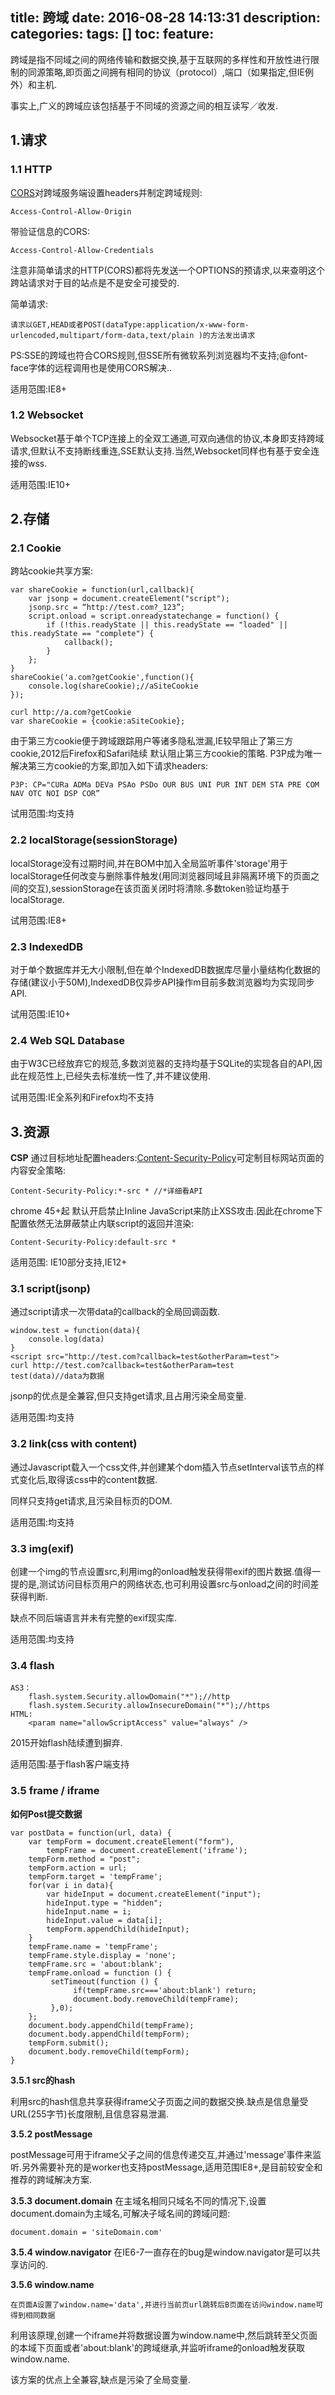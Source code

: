 title: 跨域
date: 2016-08-28 14:13:31
description: 
categories: 
tags: [] 
toc: 
feature:
---
跨域是指不同域之间的网络传输和数据交换,基于互联网的多样性和开放性进行限制的同源策略,即页面之间拥有相同的协议（protocol）,端口（如果指定,但IE例外）和主机.

事实上,广义的跨域应该包括基于不同域的资源之间的相互读写／收发.

## 1.请求
### 1.1 HTTP
[CORS](https://developer.mozilla.org/zh-CN/docs/Web/HTTP/Access_control_CORS)对跨域服务端设置headers并制定跨域规则:
```
Access-Control-Allow-Origin
```
带验证信息的CORS:
```
Access-Control-Allow-Credentials
```
注意非简单请求的HTTP(CORS)都将先发送一个OPTIONS的预请求,以来查明这个跨站请求对于目的站点是不是安全可接受的.

简单请求:
```
请求以GET,HEAD或者POST(dataType:application/x-www-form-urlencoded,multipart/form-data,text/plain )的方法发出请求
```
PS:SSE的跨域也符合CORS规则,但SSE所有微软系列浏览器均不支持;@font-face字体的远程调用也是使用CORS解决..

适用范围:IE8+

### 1.2 Websocket
Websocket基于单个TCP连接上的全双工通道,可双向通信的协议,本身即支持跨域请求,但默认不支持断线重连,SSE默认支持.当然,Websocket同样也有基于安全连接的wss.

适用范围:IE10+

## 2.存储
### 2.1 Cookie
跨站cookie共享方案:
```
var shareCookie = function(url,callback){
    var jsonp = document.createElement("script");
    jsonp.src = “http://test.com?_123”;
    script.onload = script.onreadystatechange = function() {
        if (!this.readyState || this.readyState == "loaded" || this.readyState == "complete") {
            callback();
        }
    };
}
shareCookie('a.com?getCookie',function(){
    console.log(shareCookie);//aSiteCookie
});

curl http://a.com?getCookie
var shareCookie = {cookie:aSiteCookie};
```
由于第三方cookie便于跨域跟踪用户等诸多隐私泄漏,IE较早阻止了第三方cookie,2012后Firefox和Safari陆续 默认阻止第三方cookie的策略.
P3P成为唯一解决第三方cookie的方案,即加入如下请求headers:
```
P3P: CP="CURa ADMa DEVa PSAo PSDo OUR BUS UNI PUR INT DEM STA PRE COM NAV OTC NOI DSP COR”
```

试用范围:均支持

### 2.2 localStorage(sessionStorage)
localStorage没有过期时间,并在BOM中加入全局监听事件'storage'用于localStorage任何改变与删除事件触发(用同浏览器同域且非隔离环境下的页面之间的交互),sessionStorage在该页面关闭时将清除.多数token验证均基于localStorage.

试用范围:IE8+

### 2.3 IndexedDB
对于单个数据库并无大小限制,但在单个IndexedDB数据库尽量小量结构化数据的存储(建议小于50M),IndexedDB仅异步API操作m目前多数浏览器均为实现同步API.

试用范围:IE10+
### 2.4 Web SQL Database
由于W3C已经放弃它的规范,多数浏览器的支持均基于SQLite的实现各自的API,因此在规范性上,已经失去标准统一性了,并不建议使用.

试用范围:IE全系列和Firefox均不支持

## 3.资源

**CSP**
通过目标地址配置headers:[Content-Security-Policy](https://developer.mozilla.org/zh-CN/docs/Web/Security/CSP/CSP_policy_directives)可定制目标网站页面的内容安全策略:
```
Content-Security-Policy:*-src * //*详细看API
```
chrome 45+起 默认开启禁止Inline JavaScript来防止XSS攻击.因此在chrome下配置依然无法屏蔽禁止内联script的返回并渲染:
```
Content-Security-Policy:default-src *
```
适用范围: IE10部分支持,IE12+
### 3.1 script(jsonp)
通过script请求一次带data的callback的全局回调函数.
```
window.test = function(data){
    console.log(data)
}
<script src="http://test.com?callback=test&otherParam=test">
curl http://test.com?callback=test&otherParam=test
test(data)//data为数据
```
jsonp的优点是全兼容,但只支持get请求,且占用污染全局变量.

适用范围:均支持
### 3.2 link(css with content)
通过Javascript载入一个css文件,并创建某个dom插入节点setInterval该节点的样式变化后,取得该css中的content数据.

同样只支持get请求,且污染目标页的DOM.

适用范围:均支持
### 3.3 img(exif)
创建一个img的节点设置src,利用img的onload触发获得带exif的图片数据.值得一提的是,测试访问目标页用户的网络状态,也可利用设置src与onload之间的时间差获得判断.

缺点不同后端语言并未有完整的exif现实库.

适用范围:均支持
### 3.4 flash
```
AS3：
    flash.system.Security.allowDomain("*");//http
    flash.system.Security.allowInsecureDomain("*");//https
HTML:
    <param name="allowScriptAccess" value="always" />
```
2015开始flash陆续遭到摒弃.

适用范围:基于flash客户端支持

### 3.5 frame / iframe

**如何Post提交数据**
```
var postData = function(url, data) {
    var tempForm = document.createElement("form"),
        tempFrame = document.createElement('iframe');
    tempForm.method = "post";
    tempForm.action = url;
    tempForm.target = 'tempFrame';
    for(var i in data){
        var hideInput = document.createElement("input");
        hideInput.type = "hidden";
        hideInput.name = i;
        hideInput.value = data[i];
        tempForm.appendChild(hideInput);
    }
    tempFrame.name = 'tempFrame';
    tempFrame.style.display = 'none';
    tempFrame.src = 'about:blank';
    tempFrame.onload = function () {
         setTimeout(function () {
              if(tempFrame.src==='about:blank') return;
              document.body.removeChild(tempFrame);
         },0);
    };
    document.body.appendChild(tempFrame);
    document.body.appendChild(tempForm);
    tempForm.submit();
    document.body.removeChild(tempForm);
}
```
**3.5.1 src的hash**

利用src的hash信息共享获得iframe父子页面之间的数据交换.缺点是信息量受URL(255字节)长度限制,且信息容易泄漏.

**3.5.2 postMessage**

postMessage可用于iframe父子之间的信息传递交互,并通过'message'事件来监听.另外需要补充的是worker也支持postMessage,适用范围IE8+,是目前较安全和推荐的跨域解决方案.

**3.5.3 document.domain**
在主域名相同只域名不同的情况下,设置document.domain为主域名,可解决子域名间的跨域问题:
```
document.domain = 'siteDomain.com'
```
**3.5.4 window.navigator**
在IE6-7一直存在的bug是window.navigator是可以共享访问的.


**3.5.6 window.name**
```
在页面A设置了window.name='data',并进行当前页url跳转后B页面在访问window.name可得到相同数据
```
利用该原理,创建一个iframe并将数据设置为window.name中,然后跳转至父页面的本域下页面或者'about:blank'的跨域继承,并监听iframe的onload触发获取window.name.

该方案的优点上全兼容,缺点是污染了全局变量.